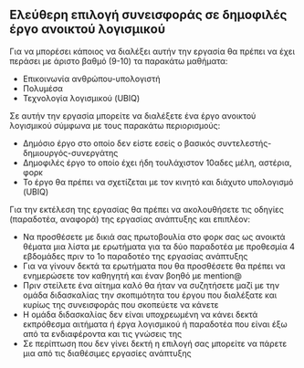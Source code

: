 ## Ελεύθερη επιλογή συνεισφοράς σε δημοφιλές έργο ανοικτού λογισμικού

Για να μπορέσει κάποιος να διαλέξει αυτήν την εργασία θα πρέπει να έχει περάσει με άριστο βαθμό (9-10) τα παρακάτω μαθήματα:

* Επικοινωνία ανθρώπου-υπολογιστή
* Πολυμέσα
* Τεχνολογία λογισμικού (UBIQ)

Σε αυτήν την εργασία μπορείτε να διαλέξετε ένα έργο ανοικτού λογισμικού σύμφωνα με τους παρακάτω περιορισμούς:

* Δημόσιο έργο στο οποίο δεν είστε εσείς ο βασικός συντελεστής-δημιουργός-συνεργάτης
* Δημοφιλές έργο το οποίο έχει ήδη τουλάχιστον 10αδες μέλη, αστέρια, φορκ
* Το έργο θα πρέπει να σχετίζεται με τον κινητό και διάχυτο υπολογισμό (UBIQ)

Για την εκτέλεση της εργασίας θα πρέπει να ακολουθήσετε τις οδηγίες (παραδοτέα, αναφορά) της εργασίας ανάπτυξης και επιπλέον: 

* Να προσθέσετε με δικιά σας πρωτοβουλία στο φορκ σας ως ανοικτά θέματα μια λίστα με ερωτήματα για τα δύο παραδοτέα με προθεσμία 4 εβδομάδες πριν το 1ο παραδοτέο της εργασίας ανάπτυξης 
* Για να γίνουν δεκτά τα ερωτήματα που θα προσθέσετε θα πρέπει να ενημερώσετε τον καθηγητή και έναν βοηθό με mention@ 
* Πριν στείλετε ένα αίτημα καλό θα ήταν να συζητήσετε μαζί με την ομάδα διδασκαλίας την σκοπιμότητα του έργου που διαλέξατε και κυρίως της συνεισφοράς που σκοπεύετε να κάνετε
* Η ομάδα διδασκαλίας δεν είναι υποχρεωμένη να κάνει δεκτά εκπρόθεσμα αιτήματα ή έργα λογισμικού ή παραδοτέα που είναι έξω από τα ενδιαφέροντα και τις γνώσεις της
* Σε περίπτωση που δεν γίνει δεκτή η επιλογή σας μπορείτε να πάρετε μια από τις διαθέσιμες εργασίες ανάπτυξης 
